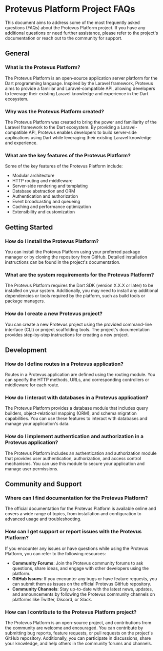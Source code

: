 # Protevus Platform Project FAQs

This document aims to address some of the most frequently asked questions (FAQs) about the Protevus Platform project. If you have any additional questions or need further assistance, please refer to the project's documentation or reach out to the community for support.

## General

### What is the Protevus Platform?

The Protevus Platform is an open-source application server platform for the Dart programming language. Inspired by the Laravel framework, Protevus aims to provide a familiar and Laravel-compatible API, allowing developers to leverage their existing Laravel knowledge and experience in the Dart ecosystem.

### Why was the Protevus Platform created?

The Protevus Platform was created to bring the power and familiarity of the Laravel framework to the Dart ecosystem. By providing a Laravel-compatible API, Protevus enables developers to build server-side applications using Dart while leveraging their existing Laravel knowledge and experience.

### What are the key features of the Protevus Platform?

Some of the key features of the Protevus Platform include:

- Modular architecture
- HTTP routing and middleware
- Server-side rendering and templating
- Database abstraction and ORM
- Authentication and authorization
- Event broadcasting and queueing
- Caching and performance optimization
- Extensibility and customization

## Getting Started

### How do I install the Protevus Platform?

You can install the Protevus Platform using your preferred package manager or by cloning the repository from GitHub. Detailed installation instructions can be found in the project's documentation.

### What are the system requirements for the Protevus Platform?

The Protevus Platform requires the Dart SDK (version X.X.X or later) to be installed on your system. Additionally, you may need to install any additional dependencies or tools required by the platform, such as build tools or package managers.

### How do I create a new Protevus project?

You can create a new Protevus project using the provided command-line interface (CLI) or project scaffolding tools. The project's documentation provides step-by-step instructions for creating a new project.

## Development

### How do I define routes in a Protevus application?

Routes in a Protevus application are defined using the routing module. You can specify the HTTP methods, URLs, and corresponding controllers or middleware for each route.

### How do I interact with databases in a Protevus application?

The Protevus Platform provides a database module that includes query builders, object-relational mapping (ORM), and schema migration capabilities. You can use these features to interact with databases and manage your application's data.

### How do I implement authentication and authorization in a Protevus application?

The Protevus Platform includes an authentication and authorization module that provides user authentication, authorization, and access control mechanisms. You can use this module to secure your application and manage user permissions.

## Community and Support

### Where can I find documentation for the Protevus Platform?

The official documentation for the Protevus Platform is available online and covers a wide range of topics, from installation and configuration to advanced usage and troubleshooting.

### How can I get support or report issues with the Protevus Platform?

If you encounter any issues or have questions while using the Protevus Platform, you can refer to the following resources:

- **Community Forums**: Join the Protevus community forums to ask questions, share ideas, and engage with other developers using the platform.
- **GitHub Issues**: If you encounter any bugs or have feature requests, you can submit them as issues on the official Protevus GitHub repository.
- **Community Channels**: Stay up-to-date with the latest news, updates, and announcements by following the Protevus community channels on platforms like Twitter, Discord, or Slack.

### How can I contribute to the Protevus Platform project?

The Protevus Platform is an open-source project, and contributions from the community are welcome and encouraged. You can contribute by submitting bug reports, feature requests, or pull requests on the project's GitHub repository. Additionally, you can participate in discussions, share your knowledge, and help others in the community forums and channels.

